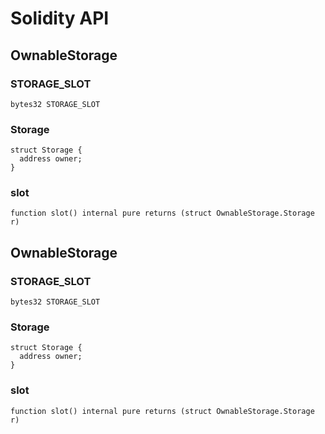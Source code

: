 # Solidity API

## OwnableStorage

### STORAGE_SLOT

```solidity
bytes32 STORAGE_SLOT
```

### Storage

```solidity
struct Storage {
  address owner;
}
```

### slot

```solidity
function slot() internal pure returns (struct OwnableStorage.Storage r)
```

## OwnableStorage

### STORAGE_SLOT

```solidity
bytes32 STORAGE_SLOT
```

### Storage

```solidity
struct Storage {
  address owner;
}
```

### slot

```solidity
function slot() internal pure returns (struct OwnableStorage.Storage r)
```

